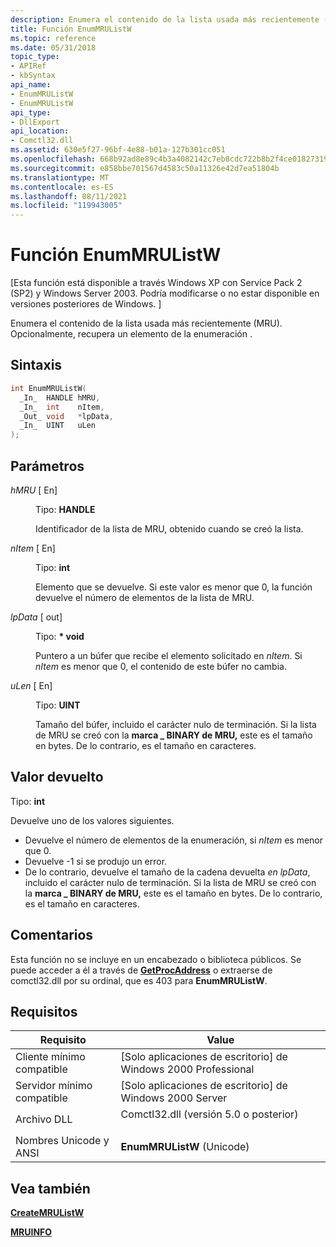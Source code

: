 ```yaml
---
description: Enumera el contenido de la lista usada más recientemente (MRU). Opcionalmente, recupera un elemento de la enumeración .
title: Función EnumMRUListW
ms.topic: reference
ms.date: 05/31/2018
topic_type:
- APIRef
- kbSyntax
api_name:
- EnumMRUListW
- EnumMRUListW
api_type:
- DllExport
api_location:
- Comctl32.dll
ms.assetid: 630e5f27-96bf-4e88-b01a-127b301cc051
ms.openlocfilehash: 668b92ad8e89c4b3a4082142c7eb8cdc722b8b2f4ce01827319c0480e0d2e997
ms.sourcegitcommit: e858bbe701567d4583c50a11326e42d7ea51804b
ms.translationtype: MT
ms.contentlocale: es-ES
ms.lasthandoff: 08/11/2021
ms.locfileid: "119943005"
---
```

# <a name="enummrulistw-function"></a>Función EnumMRUListW

\[Esta función está disponible a través Windows XP con Service Pack 2 (SP2) y Windows Server 2003. Podría modificarse o no estar disponible en versiones posteriores de Windows. \]

Enumera el contenido de la lista usada más recientemente (MRU). Opcionalmente, recupera un elemento de la enumeración .

## <a name="syntax"></a>Sintaxis


```C++
int EnumMRUListW(
  _In_  HANDLE hMRU,
  _In_  int    nItem,
  _Out_ void   *lpData,
  _In_  UINT   uLen
);
```



## <a name="parameters"></a>Parámetros

<dl> <dt>

*hMRU* \[ En\]
</dt> <dd>

Tipo: **HANDLE**

Identificador de la lista de MRU, obtenido cuando se creó la lista.

</dd> <dt>

*nItem* \[ En\]
</dt> <dd>

Tipo: **int**

Elemento que se devuelve. Si este valor es menor que 0, la función devuelve el número de elementos de la lista de MRU.

</dd> <dt>

*lpData* \[ out\]
</dt> <dd>

Tipo: **\* void**

Puntero a un búfer que recibe el elemento solicitado en *nItem*. Si *nItem* es menor que 0, el contenido de este búfer no cambia.

</dd> <dt>

*uLen* \[ En\]
</dt> <dd>

Tipo: **UINT**

Tamaño del búfer, incluido el carácter nulo de terminación. Si la lista de MRU se creó con la **marca \_ BINARY de MRU,** este es el tamaño en bytes. De lo contrario, es el tamaño en caracteres.

</dd> </dl>

## <a name="return-value"></a>Valor devuelto

Tipo: **int**

Devuelve uno de los valores siguientes.

-   Devuelve el número de elementos de la enumeración, si *nItem* es menor que 0.
-   Devuelve -1 si se produjo un error.
-   De lo contrario, devuelve el tamaño de la cadena devuelta *en lpData*, incluido el carácter nulo de terminación. Si la lista de MRU se creó con la **marca \_ BINARY de MRU,** este es el tamaño en bytes. De lo contrario, es el tamaño en caracteres.

## <a name="remarks"></a>Comentarios

Esta función no se incluye en un encabezado o biblioteca públicos. Se puede acceder a él a través de [**GetProcAddress**](/windows/win32/api/libloaderapi/nf-libloaderapi-getprocaddress) o extraerse de comctl32.dll por su ordinal, que es 403 para **EnumMRUListW**.

## <a name="requirements"></a>Requisitos



| Requisito | Value |
|-------------------------------------|----------------------------------------------------------------------------------------------------------------|
| Cliente mínimo compatible<br/> | \[Solo aplicaciones de escritorio\] de Windows 2000 Professional<br/>                                                     |
| Servidor mínimo compatible<br/> | \[Solo aplicaciones de escritorio\] de Windows 2000 Server<br/>                                                           |
| Archivo DLL<br/>                      | <dl> <dt>Comctl32.dll (versión 5.0 o posterior)</dt> </dl> |
| Nombres Unicode y ANSI<br/>   | **EnumMRUListW** (Unicode)<br/>                                                                          |



## <a name="see-also"></a>Vea también

<dl> <dt>

[**CreateMRUListW**](createmrulist.md)
</dt> <dt>

[**MRUINFO**](mruinfo.md)
</dt> </dl>

 

 

